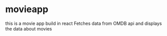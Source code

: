 # movieapp

this is a movie app build in react
Fetches data from OMDB api and displays the data about movies
